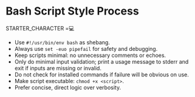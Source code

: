 # Bash Script Style Process

STARTER_CHARACTER =💻

- Use `#!/usr/bin/env bash` as shebang.
- Always use `set -euo pipefail` for safety and debugging.
- Keep scripts minimal: no unnecessary comments or echoes.
- Only do minimal input validation; print a usage message to stderr and exit if inputs are missing or invalid.
- Do not check for installed commands if failure will be obvious on use.
- Make script executable: `chmod +x <script>`.
- Prefer concise, direct logic over verbosity.
